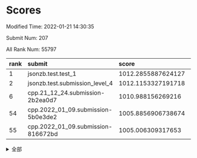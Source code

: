 # Scores

Modified Time: 2022-01-21 14:30:35

Submit Num: 207

All Rank Num: 55797

| rank |               submit               |       score        |       sigma        | pk_num |
| :--- | :--------------------------------- | :----------------- | :----------------- | :----- |
| 1    | jsonzb.test.test_1                 | 1012.2855887624127 | 0.7869871297706431 | 1080   |
| 2    | jsonzb.test.submission_level_4     | 1012.1153327191718 | 0.801087175129084  | 1077   |
| 6    | cpp.21_12_24.submission-2b2ea0d7   | 1010.988156269216  | 0.7944640991387997 | 1077   |
| 54   | cpp.2022_01_09.submission-5b0e3de2 | 1005.8856906738674 | 0.7263384636574404 | 1077   |
| 55   | cpp.2022_01_09.submission-816672bd | 1005.006309317653  | 0.7101720227974788 | 1079   |


<details>
<summary>全部</summary>

| rank |                 submit                 |       score        |       sigma        | pk_num |
| :--- | :------------------------------------- | :----------------- | :----------------- | :----- |
| 1    | jsonzb.test.test_1                     | 1012.2855887624127 | 0.7869871297706431 | 1080   |
| 2    | jsonzb.test.submission_level_4         | 1012.1153327191718 | 0.801087175129084  | 1077   |
| 3    | gobigger.level_3.submission_level_3_0  | 1011.4962906428758 | 0.7721608370106805 | 1074   |
| 4    | gobigger.level_3.submission_level_3_49 | 1011.090537162671  | 0.7770299360534263 | 1078   |
| 5    | gobigger.level_3.submission_level_3_9  | 1011.0103146596776 | 0.7779039474812527 | 1077   |
| 6    | cpp.21_12_24.submission-2b2ea0d7       | 1010.988156269216  | 0.7944640991387997 | 1077   |
| 7    | gobigger.level_3.submission_level_3_35 | 1010.8274567665328 | 0.7532580764470378 | 1084   |
| 8    | gobigger.level_3.submission_level_3_25 | 1010.7463155848475 | 0.801725766720305  | 1075   |
| 9    | gobigger.level_3.submission_level_3_40 | 1010.6753784251167 | 0.7636569979682544 | 1083   |
| 10   | gobigger.level_3.submission_level_3_13 | 1010.5925512774131 | 0.755778718297201  | 1081   |
| 11   | gobigger.level_3.submission_level_3_4  | 1010.5706768422826 | 0.76796151099      | 1078   |
| 12   | gobigger.level_3.submission_level_3_19 | 1010.5339045292775 | 0.7684667656687787 | 1078   |
| 13   | gobigger.level_3.submission_level_3_45 | 1010.3688925570701 | 0.7807800020598702 | 1078   |
| 14   | gobigger.level_3.submission_level_3_44 | 1010.3441266068235 | 0.7684238874947888 | 1076   |
| 15   | gobigger.level_3.submission_level_3_15 | 1010.2785270368414 | 0.7688081902301531 | 1083   |
| 16   | gobigger.level_3.submission_level_3_48 | 1010.2696199118734 | 0.7661773720933884 | 1077   |
| 17   | gobigger.level_3.submission_level_3_42 | 1010.2615137867542 | 0.7612899562081843 | 1076   |
| 18   | gobigger.level_3.submission_level_3_22 | 1010.155416374052  | 0.7572644640638364 | 1080   |
| 19   | gobigger.level_3.submission_level_3_28 | 1010.0639905863701 | 0.7334324334629928 | 1076   |
| 20   | gobigger.level_3.submission_level_3_6  | 1009.9620804046203 | 0.7672365093175925 | 1076   |
| 21   | gobigger.level_3.submission_level_3_11 | 1009.908079210622  | 0.7375659678444696 | 1072   |
| 22   | gobigger.level_3.submission_level_3_16 | 1009.893553739577  | 0.7554159938695405 | 1079   |
| 23   | gobigger.level_3.submission_level_3_14 | 1009.8578900167158 | 0.7496823576666214 | 1080   |
| 24   | gobigger.level_3.submission_level_3_27 | 1009.8564140290016 | 0.7461794379950049 | 1078   |
| 25   | gobigger.level_3.submission_level_3_24 | 1009.851805214564  | 0.7475556861439379 | 1077   |
| 26   | gobigger.level_3.submission_level_3_31 | 1009.8423240946719 | 0.7457533072937347 | 1077   |
| 27   | gobigger.level_3.submission_level_3_17 | 1009.7975047277581 | 0.7744268771690009 | 1075   |
| 28   | gobigger.level_3.submission_level_3_39 | 1009.7792154712463 | 0.7508100370991487 | 1079   |
| 29   | gobigger.level_3.submission_level_3_18 | 1009.7509733509194 | 0.7574041797309656 | 1079   |
| 30   | gobigger.level_3.submission_level_3_1  | 1009.6582600941787 | 0.7759232618552288 | 1075   |
| 31   | gobigger.level_3.submission_level_3_23 | 1009.6199604836116 | 0.762552463990044  | 1081   |
| 32   | gobigger.level_3.submission_level_3_33 | 1009.5845919714077 | 0.7466234519904873 | 1079   |
| 33   | gobigger.level_3.submission_level_3_7  | 1009.5553617511229 | 0.7531052264785911 | 1078   |
| 34   | gobigger.level_3.submission_level_3_20 | 1009.5227242689595 | 0.7428635140141036 | 1077   |
| 35   | gobigger.level_3.submission_level_3_34 | 1009.4808788648354 | 0.7633118884766101 | 1078   |
| 36   | gobigger.level_3.submission_level_3_21 | 1009.4152795636995 | 0.7546960605660357 | 1076   |
| 37   | gobigger.level_3.submission_level_3_38 | 1009.4098273390588 | 0.7597935275472836 | 1077   |
| 38   | gobigger.level_3.submission_level_3_30 | 1009.4026538670523 | 0.748071939637259  | 1078   |
| 39   | gobigger.level_3.submission_level_3_8  | 1009.3773262472953 | 0.7583357809553362 | 1079   |
| 40   | gobigger.level_3.submission_level_3_2  | 1009.3771583140071 | 0.7416654989372933 | 1078   |
| 41   | gobigger.level_3.submission_level_3_46 | 1009.3337727256189 | 0.7504554715913465 | 1078   |
| 42   | gobigger.level_3.submission_level_3_26 | 1009.2472121795913 | 0.7359482652640834 | 1075   |
| 43   | gobigger.level_3.submission_level_3_3  | 1009.1688033858061 | 0.7541090598141428 | 1075   |
| 44   | gobigger.level_3.submission_level_3_32 | 1009.0962657514286 | 0.7672009624936176 | 1079   |
| 45   | gobigger.level_3.submission_level_3_43 | 1008.9757656056541 | 0.7437772721046353 | 1080   |
| 46   | gobigger.level_3.submission_level_3_41 | 1008.9269416009575 | 0.7351521857948679 | 1081   |
| 47   | gobigger.level_3.submission_level_3_36 | 1008.873136792054  | 0.7580523488077443 | 1075   |
| 48   | gobigger.level_3.submission_level_3_47 | 1008.796892041873  | 0.7459826676507659 | 1082   |
| 49   | gobigger.level_3.submission_level_3_29 | 1008.7424440686275 | 0.7630439996678219 | 1079   |
| 50   | gobigger.level_3.submission_level_3_12 | 1008.678676764237  | 0.7660259569366179 | 1073   |
| 51   | gobigger.level_3.submission_level_3_10 | 1008.6700400810975 | 0.7294714571071074 | 1079   |
| 52   | gobigger.level_3.submission_level_3_5  | 1008.5240681046964 | 0.7501207619256712 | 1077   |
| 53   | gobigger.level_3.submission_level_3_37 | 1007.9230338647495 | 0.7451745899126286 | 1079   |
| 54   | cpp.2022_01_09.submission-5b0e3de2     | 1005.8856906738674 | 0.7263384636574404 | 1077   |
| 55   | cpp.2022_01_09.submission-816672bd     | 1005.006309317653  | 0.7101720227974788 | 1079   |
| 56   | gobigger.level_1.submission_level_1_30 | 1004.7264928594766 | 0.717372269988307  | 1081   |
| 57   | gobigger.level_1.submission_level_1_34 | 1004.7126836428956 | 0.7080445514090327 | 1080   |
| 58   | gobigger.level_1.submission_level_1_35 | 1004.5314760882728 | 0.7180614386462747 | 1076   |
| 59   | gobigger.level_1.submission_level_1_3  | 1004.4587677606858 | 0.7117928696120881 | 1076   |
| 60   | gobigger.level_1.submission_level_1_27 | 1004.3480879323242 | 0.715038513572765  | 1079   |
| 61   | gobigger.level_1.submission_level_1_41 | 1004.2731773249899 | 0.7138741159684123 | 1081   |
| 62   | gobigger.level_1.submission_level_1_24 | 1004.0398717324307 | 0.7250416990245889 | 1073   |
| 63   | gobigger.level_1.submission_level_1_6  | 1004.024571450444  | 0.7252648136214531 | 1081   |
| 64   | gobigger.level_1.submission_level_1_7  | 1003.8832359449212 | 0.7206561019379178 | 1080   |
| 65   | gobigger.level_1.submission_level_1_22 | 1003.8794303670688 | 0.7160987766616734 | 1082   |
| 66   | gobigger.level_1.submission_level_1_29 | 1003.8683346845838 | 0.7164910480534261 | 1080   |
| 67   | gobigger.level_1.submission_level_1_12 | 1003.829311630583  | 0.7154419930888958 | 1079   |
| 68   | gobigger.level_1.submission_level_1_20 | 1003.8245709985241 | 0.716486800226686  | 1077   |
| 69   | gobigger.level_1.submission_level_1_48 | 1003.8138999745652 | 0.7202873085773477 | 1075   |
| 70   | gobigger.level_1.submission_level_1_15 | 1003.764490839808  | 0.7205450753744667 | 1081   |
| 71   | gobigger.level_1.submission_level_1_25 | 1003.6309534551295 | 0.7082962229235993 | 1078   |
| 72   | gobigger.level_1.submission_level_1_46 | 1003.6160738038493 | 0.714836574026106  | 1075   |
| 73   | gobigger.level_1.submission_level_1_47 | 1003.5649763832279 | 0.7177571862574325 | 1081   |
| 74   | gobigger.level_1.submission_level_1_31 | 1003.5290022419894 | 0.7222247578734624 | 1080   |
| 75   | gobigger.level_1.submission_level_1_13 | 1003.4813107841255 | 0.7182459153580047 | 1082   |
| 76   | gobigger.level_1.submission_level_1_23 | 1003.4693351034625 | 0.7173675390954044 | 1084   |
| 77   | gobigger.level_1.submission_level_1_19 | 1003.4596591227089 | 0.7187974486518554 | 1075   |
| 78   | gobigger.level_1.submission_level_1_9  | 1003.3003590721337 | 0.7048460221596234 | 1080   |
| 79   | gobigger.level_1.submission_level_1_16 | 1003.2156718037954 | 0.7094853527476519 | 1077   |
| 80   | gobigger.level_1.submission_level_1_1  | 1003.201412915489  | 0.7105218929225801 | 1080   |
| 81   | gobigger.level_1.submission_level_1_26 | 1003.1597590637828 | 0.7118498610089962 | 1079   |
| 82   | gobigger.level_1.submission_level_1_8  | 1003.1167904502555 | 0.7287593107963583 | 1081   |
| 83   | gobigger.level_1.submission_level_1_11 | 1003.0857501032554 | 0.7138926792300349 | 1079   |
| 84   | gobigger.level_1.submission_level_1_21 | 1003.0456705506214 | 0.7112434011523713 | 1079   |
| 85   | gobigger.level_1.submission_level_1_0  | 1003.037258170365  | 0.7197534407211296 | 1080   |
| 86   | gobigger.level_1.submission_level_1_33 | 1003.0173912176989 | 0.7168576973187011 | 1074   |
| 87   | gobigger.level_1.submission_level_1_28 | 1003.0028194834488 | 0.7071114676586612 | 1076   |
| 88   | gobigger.level_1.submission_level_1_32 | 1002.9588840366912 | 0.7161545749971678 | 1080   |
| 89   | gobigger.level_1.submission_level_1_39 | 1002.9365646842408 | 0.7150648731232591 | 1080   |
| 90   | gobigger.level_1.submission_level_1_14 | 1002.7511148710229 | 0.7221378415118297 | 1078   |
| 91   | gobigger.level_1.submission_level_1_49 | 1002.6506518049624 | 0.7308047275572381 | 1077   |
| 92   | gobigger.level_1.submission_level_1_10 | 1002.5348775467384 | 0.7168764468775598 | 1077   |
| 93   | gobigger.level_1.submission_level_1_43 | 1002.4930991070245 | 0.7160570415559109 | 1074   |
| 94   | gobigger.level_1.submission_level_1_18 | 1002.4729360150868 | 0.7155389529283082 | 1079   |
| 95   | gobigger.level_1.submission_level_1_37 | 1002.2840246260529 | 0.7077139728390066 | 1079   |
| 96   | gobigger.level_1.submission_level_1_5  | 1002.2654341633963 | 0.7201496897723267 | 1083   |
| 97   | gobigger.level_1.submission_level_1_17 | 1002.2617745667129 | 0.7176403828875468 | 1076   |
| 98   | gobigger.level_1.submission_level_1_2  | 1002.2397971380948 | 0.7127017794198323 | 1078   |
| 99   | gobigger.level_1.submission_level_1_4  | 1002.1978385895101 | 0.7196710990891834 | 1082   |
| 100  | gobigger.level_1.submission_level_1_40 | 1002.177739916607  | 0.7048449935064964 | 1076   |
| 101  | gobigger.level_1.submission_level_1_38 | 1002.1344886357502 | 0.7137091943285852 | 1078   |
| 102  | gobigger.level_1.submission_level_1_44 | 1002.1125570283585 | 0.7068013019205767 | 1073   |
| 103  | gobigger.level_1.submission_level_1_45 | 1001.9424056527744 | 0.7133667229028724 | 1078   |
| 104  | gobigger.level_1.submission_level_1_36 | 1001.8660592265805 | 0.7110901780403198 | 1073   |
| 105  | gobigger.level_1.submission_level_1_42 | 1001.2524764444256 | 0.7078586908522978 | 1081   |
| 106  | gobigger.random.submission_random_24   | 997.7389074920162  | 0.7101967622362465 | 1076   |
| 107  | gobigger.random.submission_random_20   | 997.4962464072472  | 0.7169596845837038 | 1080   |
| 108  | gobigger.random.submission_random_9    | 997.3944451038583  | 0.6979400022622493 | 1079   |
| 109  | gobigger.random.submission_random_25   | 996.8026294285214  | 0.6991121978776621 | 1078   |
| 110  | gobigger.random.submission_random_2    | 996.7641103687884  | 0.7239999086399731 | 1076   |
| 111  | gobigger.random.submission_random_15   | 996.6686927185257  | 0.7141800159269169 | 1077   |
| 112  | gobigger.random.submission_random_37   | 996.6563371977984  | 0.7045407367340035 | 1079   |
| 113  | gobigger.random.submission_random_26   | 996.6537799442902  | 0.71215230979725   | 1081   |
| 114  | gobigger.random.submission_random_17   | 996.5300505058522  | 0.6988927759305487 | 1080   |
| 115  | gobigger.random.submission_random_32   | 996.5017423706496  | 0.7249577589413138 | 1073   |
| 116  | gobigger.random.submission_random_29   | 996.4655849509666  | 0.7041492776296656 | 1081   |
| 117  | gobigger.random.submission_random_18   | 996.4086924763764  | 0.718415680301026  | 1078   |
| 118  | gobigger.random.submission_random_14   | 996.3585269650315  | 0.716902094927011  | 1083   |
| 119  | gobigger.random.submission_random_8    | 996.3058336157261  | 0.7045160205033584 | 1076   |
| 120  | gobigger.random.submission_random_45   | 996.1671651404682  | 0.7022821204004702 | 1075   |
| 121  | gobigger.random.submission_random_21   | 996.1206063367471  | 0.7151428732047286 | 1077   |
| 122  | gobigger.random.submission_random_27   | 996.07822291605    | 0.7219199090425414 | 1075   |
| 123  | gobigger.random.submission_random_47   | 996.0384964401917  | 0.727251958211747  | 1078   |
| 124  | gobigger.random.submission_random_36   | 996.0298936608009  | 0.7071060753122981 | 1075   |
| 125  | gobigger.random.submission_random_40   | 996.0239096836606  | 0.7037549622737793 | 1083   |
| 126  | gobigger.random.submission_random_23   | 996.0237870347801  | 0.7046087127864863 | 1077   |
| 127  | gobigger.random.submission_random_46   | 996.0207591817649  | 0.7170086110002588 | 1081   |
| 128  | gobigger.random.submission_random_12   | 996.0023305247629  | 0.7045703910598385 | 1082   |
| 129  | gobigger.random.submission_random_7    | 995.9462346727037  | 0.7136205756879342 | 1072   |
| 130  | gobigger.random.submission_random_30   | 995.9157513731616  | 0.7215204245322001 | 1077   |
| 131  | gobigger.random.submission_random_38   | 995.9095208285875  | 0.7043338581843376 | 1074   |
| 132  | gobigger.random.submission_random_19   | 995.9078778907359  | 0.7012348525256145 | 1081   |
| 133  | gobigger.random.submission_random_4    | 995.8988315098769  | 0.7051725132435578 | 1082   |
| 134  | gobigger.random.submission_random_28   | 995.8100110429193  | 0.712131268218195  | 1076   |
| 135  | gobigger.random.submission_random_16   | 995.8028429619611  | 0.7181507725936979 | 1077   |
| 136  | gobigger.random.submission_random_31   | 995.745875099629   | 0.6990443604988803 | 1077   |
| 137  | gobigger.random.submission_random_48   | 995.6859914808385  | 0.7104308289074585 | 1077   |
| 138  | gobigger.random.submission_random_39   | 995.6827767553367  | 0.7132525577100776 | 1082   |
| 139  | gobigger.random.submission_random_11   | 995.6305425930809  | 0.7030089952044802 | 1079   |
| 140  | gobigger.random.submission_random_49   | 995.6223990146348  | 0.7092528249529394 | 1086   |
| 141  | gobigger.random.submission_random_22   | 995.6095877429229  | 0.7058371610512373 | 1075   |
| 142  | gobigger.random.submission_random_1    | 995.5919848191144  | 0.7029116144200022 | 1077   |
| 143  | gobigger.random.submission_random_13   | 995.5392945508689  | 0.7113300766900776 | 1079   |
| 144  | gobigger.random.submission_random_42   | 995.5009990576893  | 0.7099541755238422 | 1079   |
| 145  | gobigger.random.submission_random_3    | 995.4800889271455  | 0.7053652697087207 | 1080   |
| 146  | gobigger.random.submission_random_44   | 995.45294128585    | 0.6999935296744079 | 1080   |
| 147  | gobigger.random.submission_random_43   | 995.4434348741105  | 0.7045895455611533 | 1077   |
| 148  | gobigger.random.submission_random_6    | 995.2809399952849  | 0.7182519986684202 | 1082   |
| 149  | gobigger.random.submission_random_5    | 995.1093837887138  | 0.7105356232486312 | 1083   |
| 150  | gobigger.random.submission_random_34   | 995.0365303683282  | 0.7114792579508038 | 1075   |
| 151  | gobigger.random.submission_random_35   | 995.0121848870259  | 0.7325954636595903 | 1081   |
| 152  | gobigger.random.submission_random_41   | 994.9429800982588  | 0.712228202633293  | 1077   |
| 153  | gobigger.random.submission_random_33   | 994.7999386105697  | 0.7155462036994804 | 1079   |
| 154  | gobigger.random.submission_random_10   | 994.6720668156294  | 0.7257639755321228 | 1079   |
| 155  | gobigger.random.submission_random_0    | 994.6131464477302  | 0.7281424744553026 | 1076   |
| 156  | gobigger.level_2.submission_level_2_20 | 994.3754402452943  | 0.7266736113645429 | 1079   |
| 157  | gobigger.level_2.submission_level_2_44 | 994.1243215370066  | 0.7429829271037172 | 1079   |
| 158  | gobigger.level_2.submission_level_2_21 | 994.0307925825665  | 0.7348797252292484 | 1080   |
| 159  | gobigger.level_2.submission_level_2_12 | 993.7660118815866  | 0.7369023968243527 | 1080   |
| 160  | gobigger.level_2.submission_level_2_5  | 993.7115663126689  | 0.7381425587583089 | 1074   |
| 161  | gobigger.level_2.submission_level_2_7  | 993.1247599967365  | 0.7337892134568215 | 1078   |
| 162  | gobigger.level_2.submission_level_2_9  | 993.0853613495326  | 0.7258763227671128 | 1077   |
| 163  | gobigger.level_2.submission_level_2_14 | 993.0234374414028  | 0.7447360753163338 | 1079   |
| 164  | gobigger.level_2.submission_level_2_34 | 992.983580339363   | 0.7335462844135477 | 1086   |
| 165  | gobigger.level_2.submission_level_2_15 | 992.9766541854996  | 0.7356595768823858 | 1080   |
| 166  | gobigger.level_2.submission_level_2_49 | 992.8871101863353  | 0.732791054928487  | 1076   |
| 167  | gobigger.level_2.submission_level_2_17 | 992.8074768016462  | 0.7430022778606953 | 1081   |
| 168  | gobigger.level_2.submission_level_2_23 | 992.7977590610382  | 0.7291254887567576 | 1080   |
| 169  | gobigger.level_2.submission_level_2_11 | 992.6525185898344  | 0.7257224396329105 | 1079   |
| 170  | gobigger.level_2.submission_level_2_27 | 992.6135183798021  | 0.7404067201649456 | 1079   |
| 171  | gobigger.level_2.submission_level_2_43 | 992.5814972232115  | 0.7314604583606774 | 1078   |
| 172  | gobigger.level_2.submission_level_2_36 | 992.5209823403154  | 0.7446480516112635 | 1078   |
| 173  | gobigger.level_2.submission_level_2_1  | 992.4670258447823  | 0.7447291218101503 | 1075   |
| 174  | gobigger.level_2.submission_level_2_31 | 992.3706240744082  | 0.7478073543200328 | 1081   |
| 175  | gobigger.level_2.submission_level_2_38 | 992.2952083082339  | 0.7375555580607986 | 1076   |
| 176  | gobigger.level_2.submission_level_2_0  | 992.2775857279686  | 0.7465211807897212 | 1077   |
| 177  | gobigger.level_2.submission_level_2_24 | 992.2112347002409  | 0.7571547305033038 | 1077   |
| 178  | gobigger.level_2.submission_level_2_33 | 992.1960036631034  | 0.7295023187833288 | 1077   |
| 179  | gobigger.level_2.submission_level_2_22 | 992.1547863785854  | 0.7370819811853219 | 1083   |
| 180  | gobigger.level_2.submission_level_2_48 | 992.1317670830892  | 0.7417495239255649 | 1076   |
| 181  | gobigger.level_2.submission_level_2_3  | 991.8969073793345  | 0.7439508061585839 | 1074   |
| 182  | gobigger.level_2.submission_level_2_40 | 991.8584373427173  | 0.738353165288432  | 1081   |
| 183  | gobigger.level_2.submission_level_2_19 | 991.8004160776844  | 0.7573146006397049 | 1079   |
| 184  | gobigger.level_2.submission_level_2_4  | 991.7948035776475  | 0.7501831227888829 | 1078   |
| 185  | gobigger.level_2.submission_level_2_35 | 991.7724455263469  | 0.7451136932001481 | 1076   |
| 186  | gobigger.level_2.submission_level_2_45 | 991.7526286044315  | 0.7482456858433433 | 1083   |
| 187  | gobigger.level_2.submission_level_2_10 | 991.6991149069786  | 0.7477258960880415 | 1075   |
| 188  | gobigger.level_2.submission_level_2_29 | 991.6888853901448  | 0.7451331597397188 | 1079   |
| 189  | gobigger.level_2.submission_level_2_47 | 991.662182488971   | 0.7417357218251363 | 1078   |
| 190  | gobigger.level_2.submission_level_2_25 | 991.6619106988661  | 0.7327732280709541 | 1082   |
| 191  | gobigger.level_2.submission_level_2_16 | 991.6012897109695  | 0.7335335577205393 | 1073   |
| 192  | gobigger.level_2.submission_level_2_37 | 991.5915685584272  | 0.7457144580189763 | 1075   |
| 193  | gobigger.level_2.submission_level_2_26 | 991.5908590929786  | 0.7542635500355004 | 1074   |
| 194  | gobigger.level_2.submission_level_2_46 | 991.5243326074715  | 0.7684472574380073 | 1075   |
| 195  | gobigger.level_2.submission_level_2_30 | 991.4948566981748  | 0.7744464208421499 | 1079   |
| 196  | gobigger.level_2.submission_level_2_32 | 991.4900390163317  | 0.7542820961337079 | 1078   |
| 197  | gobigger.level_2.submission_level_2_18 | 991.3551666903345  | 0.7576333612445363 | 1081   |
| 198  | gobigger.level_2.submission_level_2_13 | 991.3331193220664  | 0.7492045499524436 | 1076   |
| 199  | gobigger.level_2.submission_level_2_39 | 991.2552171672294  | 0.743262988526561  | 1079   |
| 200  | gobigger.level_2.submission_level_2_6  | 991.1736758723364  | 0.7433240160773882 | 1074   |
| 201  | gobigger.level_2.submission_level_2_41 | 991.121962558524   | 0.766196124030251  | 1075   |
| 202  | gobigger.level_2.submission_level_2_8  | 991.0435151348158  | 0.7570655851223426 | 1077   |
| 203  | gobigger.level_2.submission_level_2_42 | 990.9709279684917  | 0.7585249449714326 | 1080   |
| 204  | gobigger.level_2.submission_level_2_2  | 990.8954995734986  | 0.7494957644550475 | 1083   |
| 205  | gobigger.level_2.submission_level_2_28 | 989.7448676138936  | 0.7493045231328552 | 1081   |
| 206  | gobigger.none.submission_none_0        | 978.0723728378128  | 1.2849003170278948 | 1076   |
| 207  | gobigger.none.submission_none_1        | 976.6230792499427  | 1.3839786576532842 | 1079   |

</details>